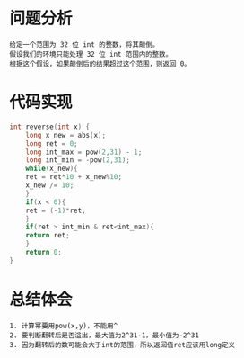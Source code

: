 # 问题分析
	给定一个范围为 32 位 int 的整数，将其颠倒。
	假设我们的环境只能处理 32 位 int 范围内的整数。
	根据这个假设，如果颠倒后的结果超过这个范围，则返回 0。
# 代码实现
```C
int reverse(int x) {
    long x_new = abs(x);
    long ret = 0;
    long int_max = pow(2,31) - 1;
    long int_min = -pow(2,31);
    while(x_new){
	ret = ret*10 + x_new%10;
	x_new /= 10;
    }
    if(x < 0){
	ret = (-1)*ret;
    }
    if(ret > int_min & ret<int_max){
	return ret;
    }
    return 0;
}
```
# 总结体会
	1. 计算幂要用pow(x,y)，不能用^
	2. 要判断翻转后是否溢出，最大值为2^31-1，最小值为-2^31
	3. 因为翻转后的数可能会大于int的范围，所以返回值ret应该用long定义

